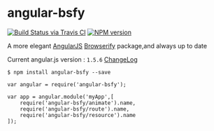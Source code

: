 angular-bsfy
==================
[![Build Status via Travis CI](https://travis-ci.org/regou/angular-bsfy.svg?branch=master)](https://travis-ci.org/regou/angular-bsfy)
[![NPM version](https://img.shields.io/npm/v/angular-bsfy.svg)](https://www.npmjs.com/package/angular-bsfy)

A more elegant [AngularJS](http://angularjs.org/) [Browserify](http://browserify.org/) package,and always up to date

Current angular.js version : `1.5.6` [ChangeLog](https://github.com/angular/angular.js/blob/master/CHANGELOG.md)

`$ npm install angular-bsfy --save`

	var angular = require('angular-bsfy');

	var app = angular.module('myApp',[
	    require('angular-bsfy/animate').name,
	    require('angular-bsfy/route').name,
	    require('angular-bsfy/resource').name
	]);
